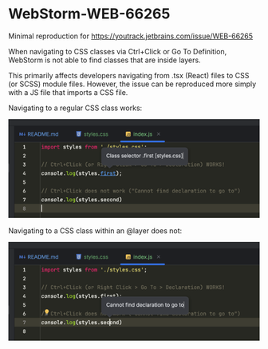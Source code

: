 # WebStorm-WEB-66265
Minimal reproduction for https://youtrack.jetbrains.com/issue/WEB-66265

When navigating to CSS classes via Ctrl+Click or Go To Definition, WebStorm is not able to find classes that are inside layers.

This primarily affects developers navigating from .tsx (React) files to CSS (or SCSS) module files. However, the issue
can be reproduced more simply with a JS file that imports a CSS file. 


Navigating to a regular CSS class works:

![](https://github.com/Cyral/WebStorm-WEB-66265/blob/main/first.png?raw=true)

Navigating to a CSS class within an @layer does not:

![](https://github.com/Cyral/WebStorm-WEB-66265/blob/main/second.png?raw=true)
